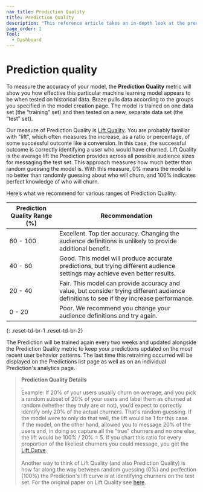 ```yaml
---
nav_title: Prediction Quality
title: Prediction Quality
description: "This reference article takes an in-depth look at the prediction quality metric located on the Prediction Analytics Page."
page_order: 1
Tool:
  - Dashboard
---
```


# Prediction quality

To measure the accuracy of your model, the __Prediction Quality__ metric will show you how effective this particular machine learning model appears to be when tested on historical data. Braze pulls data according to the groups you specified in the model creation page. The model is trained on one data set (the “training” set) and then tested on a new, separate data set (the “test” set).

Our measure of Prediction Quality is [Lift Quality](https://dl.acm.org/doi/10.1145/380995.381018). You are probably familiar with "lift", which often measures the increase, as a ratio or percentage, of some successful outcome like a conversion. In this case, the successful outcome is correctly identifying a user who would have churned. Lift Quality is the average lift the Prediction provides across all possible audience sizes for messaging the test set. This approach measures how much better than random guessing the model is. With this measure, 0% means the model is no better than randomly guessing about who will churn, and 100% indicates perfect knowledge of who will churn.

Here’s what we recommend for various ranges of Prediction Quality:

| Prediction Quality Range (%) | Recommendation                                                                                                                           |
| ---------------------------- | ---------------------------------------------------------------------------------------------------------------------------------------- |
| 60 - 100                     | Excellent. Top tier accuracy. Changing the audience definitions is unlikely to provide additional benefit.                               |
| 40 - 60                      | Good. This model will produce accurate predictions, but trying different audience settings may achieve even better results.              |
| 20 - 40                      | Fair. This model can provide accuracy and value, but consider trying different audience definitions to see if they increase performance. |
| 0 - 20                       | Poor. We recommend you change your audience definitions and try again.                                                                   |
{: .reset-td-br-1 .reset-td-br-2}

The Prediction will be trained again every two weeks and updated alongside the Prediction Quality metric to keep your predictions updated on the most recent user behavior patterns. The last time this retraining occurred will be displayed on the Predictions list page as well as on an individual Prediction's analytics page.
> __Prediction Quality Details__ <br><br> Example: If 20% of your users usually churn on average, and you pick a random subset of 20% of your users and label them as churned at random (whether they truly are or not), you’d expect to correctly identify only 20% of the actual churners. That's random guessing. If the model were to only do that well, the lift would be 1 for this case.<br> If the model, on the other hand, allowed you to message 20% of the users and, in doing so capture all the “true” churners and no one else, the lift would be 100% / 20% = 5. If you chart this ratio for every proportion of the likeliest churners you could message, you get the [Lift Curve](https://towardsdatascience.com/the-lift-curve-unveiled-998851147871). <br><br>Another way to think of Lift Quality (and also Prediction Quality) is how far along the way between random guessing (0%) and perfection (100%) the Prediction's lift curve is at identifying churners on the test set. For the original paper on Lift Quality see [here](https://dl.acm.org/doi/10.1145/380995.381018).

